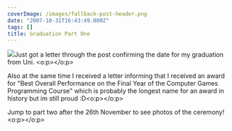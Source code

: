 ```yaml
---
coverImage: /images/fallback-post-header.png
date: "2007-10-31T16:43:49.000Z"
tags: []
title: Graduation Part One
---
```


![](https://www.hud.ac.uk/cms-test/images/logo2.gif)Just got a letter through the post confirming the date for my graduation from Uni. <o:p></o:p>

Also at the same time I received a letter informing that I received an award for "Best Overall Performance on the Final Year of the Computer Games Programming Course" which is probably the longest name for an award in history but im still proud :D<o:p></o:p>

Jump to part two after the 26th November to see photos of the ceremony!<o:p></o:p>
